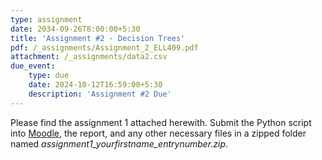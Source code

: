 ```yaml
---
type: assignment
date: 2034-09-26T8:00:00+5:30
title: 'Assignment #2 - Decision Trees'
pdf: /_assignments/Assignment_2_ELL409.pdf
attachment: /_assignments/data2.csv
due_event: 
    type: due
    date: 2024-10-12T16:59:00+5:30
    description: 'Assignment #2 Due'
---
```

Please find the assignment 1 attached herewith.
Submit the Python script into [Moodle](https://moodle.iitd.ac.in/mod/assign/view.php?id=122628), the report, and any other necessary files in a zipped folder named *assignment1_yourfirstname_entrynumber.zip*.
